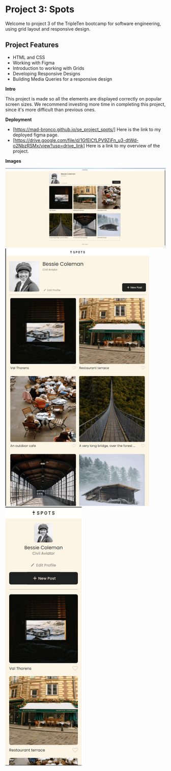 # Project 3: Spots

Welcome to project 3 of the TripleTen bootcamp for software engineering, using grid layout and responsive design.

## Project Features

- HTML and CSS
- Working with Figma
- Introduction to working with Grids
- Developing Responsive Designs
- Building Media Queries for a responsive design

**Intro**

This project is made so all the elements are displayed correctly on popular screen sizes. We recommend investing more time in completing this project, since it's more difficult than previous ones.

**Deployment**

- [https://mad-bronco.github.io/se_project_spots/] Here is the link to my deployed figma page.
- [https://drive.google.com/file/d/1GfElCfLPV9ZjFn_u3-dtWd-o2NbzRSMx/view?usp=drive_link] Here is a link to my overview of the project.

**Images**

![alt text](<spots-project(desktop).png.png>)
![alt text](<spots-project(tablet).png.png>)
![alt text](<spots-project(mobile).png.png>)
